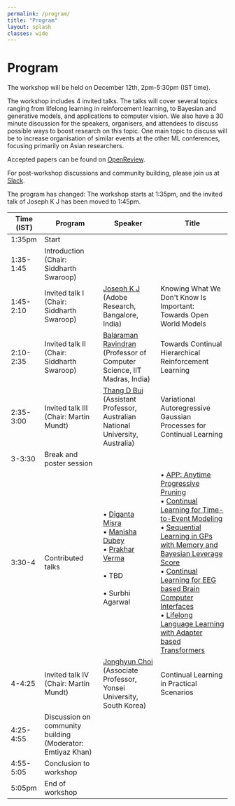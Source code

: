 ```yaml
---
permalink: /program/
title: "Program"
layout: splash
classes: wide
---
```


# Program

The workshop will be held on December 12th, 2pm-5:30pm (IST time).

The workshop includes 4 invited talks. The talks will cover several topics ranging from lifelong learning in reinforcement learning, to Bayesian and generative models, and applications to computer vision.
We also have a 30 minute discussion for the speakers, organisers, and attendees to discuss possible ways to boost research on this topic. One main topic to discuss will be to increase organisation of similar events at the other ML conferences, focusing primarily on Asian researchers.

Accepted papers can be found on [OpenReview](https://openreview.net/group?id=ACML.org/2022/Workshop/CLL#accept).

For post-workshop discussions and community building, please join us at <a href="https://join.slack.com/t/continuallife-1vb9181/shared_invite/zt-1l06w1c13-jsLhltaTUFtz6VGmFOa8Kw">Slack<a/>.

<span style="colors:red">The program has changed: The workshop starts at 1:35pm, and the invited talk of Joseph K J has been moved to 1:45pm.</span>

| Time (IST) | Program | Speaker | Title |
|------------|---------|---------|-------|
|1:35pm	     | Start   |         |       | 
|1:35-1:45   | Introduction (Chair: Siddharth Swaroop) | | |
|1:45-2:10   | Invited talk I (Chair: Siddharth Swaroop) | <a href="https://josephkj.in/ ">Joseph K J</a> (Adobe Research, Bangalore, India) | Knowing What We Don't Know Is Important: Towards Open World Models | 
|2:10-2:35   | Invited talk II (Chair: Siddharth Swaroop) | <a href="http://www.cse.iitm.ac.in/~ravi/">Balaraman Ravindran</a> (Professor of Computer Science, IIT Madras, India) | Towards Continual Hierarchical Reinforcement Learning | 
|2:35-3:00   | Invited talk III (Chair: Martin Mundt) | <a href="https://thangbui.github.io/ ">Thang D Bui</a> (Assistant Professor, Australian National University, Australia) | Variational Autoregressive Gaussian Processes for Continual Learning | 
|3-3:30      | Break and poster session | | |
|3:30-4      | Contributed talks | • <a href="https://digantamisra98.github.io/">Diganta Misra</a> <br>• <a href="https://sites.google.com/view/manisha-dubey">Manisha Dubey</a> <br>• <a href="https://prakharverma.github.io/">Prakhar Verma</a> <br> <br>• TBD <br><br> • Surbhi Agarwal <br> <br>| • <a href="https://openreview.net/forum?id=GEXt8QF61_">APP: Anytime Progressive Pruning </a><br> • <a href="https://openreview.net/forum?id=1OHWaKZOub">Continual Learning for Time-to-Event Modeling</a> <br> • <a href="https://openreview.net/forum?id=_RvQKPW8ZCp">Sequential Learning in GPs with Memory and Bayesian Leverage Score</a> <br> • <a href="https://openreview.net/forum?id=9Y_wci2OC3">Continual Learning for EEG based Brain Computer Interfaces</a> <br> • <a href="https://openreview.net/forum?id=4TZzNZSJzp">Lifelong Language Learning with Adapter based Transformers</a>|
|4-4:25      | Invited talk IV (Chair: Martin Mundt) | <a href="https://ppolon.github.io/ ">Jonghyun Choi</a> (Associate Professor, Yonsei University, South Korea) | Continual Learning in Practical Scenarios | 
|4:25-4:55   | Discussion on community building (Moderator: Emtiyaz Khan) | | |
|4:55-5:05   | Conclusion to workshop | | |
|5:05pm      | End of workshop | | |

